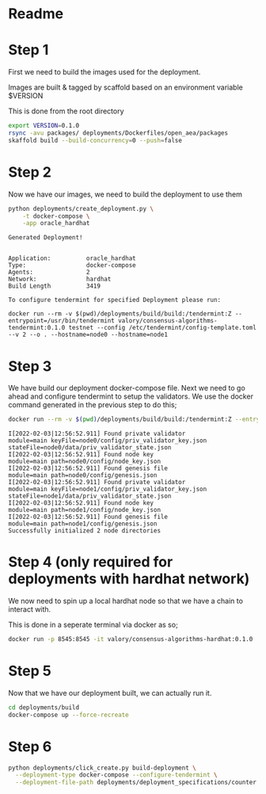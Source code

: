 # Readme


# Step 1

First we need to build the images used for the deployment.

Images are built & tagged by scaffold based on an environment variable $VERSION

This is done from the root directory

```bash
export VERSION=0.1.0
rsync -avu packages/ deployments/Dockerfiles/open_aea/packages
skaffold build --build-concurrency=0 --push=false
```

# Step 2

Now we have our images, we need to build the deployment to use them


``` bash
python deployments/create_deployment.py \
    -t docker-compose \
    -app oracle_hardhat
```

```output
Generated Deployment!


Application:          oracle_hardhat
Type:                 docker-compose
Agents:               2
Network:              hardhat
Build Length          3419

To configure tendermint for specified Deployment please run: 

docker run --rm -v $(pwd)/deployments/build/build:/tendermint:Z --entrypoint=/usr/bin/tendermint valory/consensus-algorithms-tendermint:0.1.0 testnet --config /etc/tendermint/config-template.toml --v 2 --o . --hostname=node0 --hostname=node1
```

# Step 3

We have build our deployment docker-compose file.
Next we need to go ahead and configure tendermint to setup the validators.
We use the docker command generated in the previous step to do this; 

``` bash
docker run --rm -v $(pwd)/deployments/build/build:/tendermint:Z --entrypoint=/usr/bin/tendermint valory/consensus-algorithms-tendermint:0.1.0 testnet --config /etc/tendermint/config-template.toml --v 2 --o . --hostname=node0 --hostname=node1
```

```output
I[2022-02-03|12:56:52.911] Found private validator                      module=main keyFile=node0/config/priv_validator_key.json stateFile=node0/data/priv_validator_state.json
I[2022-02-03|12:56:52.911] Found node key                               module=main path=node0/config/node_key.json
I[2022-02-03|12:56:52.911] Found genesis file                           module=main path=node0/config/genesis.json
I[2022-02-03|12:56:52.911] Found private validator                      module=main keyFile=node1/config/priv_validator_key.json stateFile=node1/data/priv_validator_state.json
I[2022-02-03|12:56:52.911] Found node key                               module=main path=node1/config/node_key.json
I[2022-02-03|12:56:52.911] Found genesis file                           module=main path=node1/config/genesis.json
Successfully initialized 2 node directories
```
# Step 4 (only required for deployments with hardhat network)

We now need to spin up a local hardhat node so that we have a chain to interact with.

This is done in a seperate terminal via docker as so;
```bash
docker run -p 8545:8545 -it valory/consensus-algorithms-hardhat:0.1.0
```


# Step 5

Now that we have our deployment built, we can actually run it.

``` bash
cd deployments/build
docker-compose up --force-recreate
```


# Step 6
```bash
python deployments/click_create.py build-deployment \
  --deployment-type docker-compose --configure-tendermint \
  --deployment-file-path deployments/deployment_specifications/counter.yaml 
```
